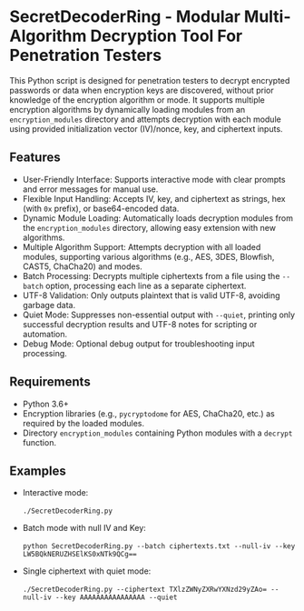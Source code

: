 SecretDecoderRing - Modular Multi-Algorithm Decryption Tool For Penetration Testers
===================================================================================

This Python script is designed for penetration testers to decrypt encrypted passwords or data when encryption keys are discovered, without prior knowledge of the encryption algorithm or mode. It supports multiple encryption algorithms by dynamically loading modules from an `encryption_modules` directory and attempts decryption with each module using provided initialization vector (IV)/nonce, key, and ciphertext inputs.

Features
--------
- User-Friendly Interface: Supports interactive mode with clear prompts and error messages for manual use.
- Flexible Input Handling: Accepts IV, key, and ciphertext as strings, hex (with `0x` prefix), or base64-encoded data.
- Dynamic Module Loading: Automatically loads decryption modules from the `encryption_modules` directory, allowing easy extension with new algorithms.
- Multiple Algorithm Support: Attempts decryption with all loaded modules, supporting various algorithms (e.g., AES, 3DES, Blowfish, CAST5, ChaCha20) and modes.
- Batch Processing: Decrypts multiple ciphertexts from a file using the `--batch` option, processing each line as a separate ciphertext.
- UTF-8 Validation: Only outputs plaintext that is valid UTF-8, avoiding garbage data.
- Quiet Mode: Suppresses non-essential output with `--quiet`, printing only successful decryption results and UTF-8 notes for scripting or automation.
- Debug Mode: Optional debug output for troubleshooting input processing.

Requirements
------------
- Python 3.6+
- Encryption libraries (e.g., `pycryptodome` for AES, ChaCha20, etc.) as required by the loaded modules.
- Directory `encryption_modules` containing Python modules with a `decrypt` function.

Examples
--------
- Interactive mode:\
\
```./SecretDecoderRing.py```

- Batch mode with null IV and Key:\
\
```python SecretDecoderRing.py --batch ciphertexts.txt --null-iv --key LW5BQkNERUZHSElKS0xNTk9QCg==```

- Single ciphertext with quiet mode:\
\
```./SecretDecoderRing.py --ciphertext TXlzZWNyZXRwYXNzd29yZAo= --null-iv --key AAAAAAAAAAAAAAAA --quiet```
